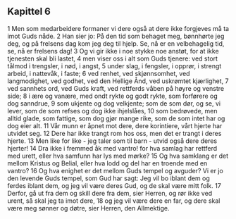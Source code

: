 ## Kapittel 6

1 Men som medarbeidere formaner vi dere også at dere ikke forgjeves må ta imot Guds nåde.
2 Han sier jo: På den tid som behaget meg, bønnhørte jeg deg, og på frelsens dag kom jeg deg til hjelp. Se, nå er en velbehagelig tid, se, nå er frelsens dag!
3 Og vi gir ikke i noe stykke noe anstøt, for at ikke tjenesten skal bli lastet,
4 men viser oss i alt som Guds tjenere: ved stort tålmod i trengsler, i nød, i angst,
5 under slag, i fengsler, i opprør, i strengt arbeid, i nattevåk, i faste;
6 ved renhet, ved skjønnsomhet, ved langmodighet, ved godhet, ved den Hellige Ånd, ved uskrømtet kjærlighet,
7 ved sannhets ord, ved Guds kraft, ved rettferds våben på høyre og venstre side;
8 i ære og vanære, med ondt rykte og godt rykte, som forførere og dog sanndrue,
9 som ukjente og dog velkjente; som de som dør, og se, vi lever, som de som refses og dog ikke ihjelslåes,
10 som bedrøvede, men alltid glade, som fattige, som dog gjør mange rike, som de som intet har og dog eier alt.
11 Vår munn er åpnet mot dere, dere korintiere, vårt hjerte har utvidet seg.
12 Dere har ikke trangt rom hos oss, men det er trangt i deres hjerte.
13 Men like for like - jeg taler som til barn - utvid også dere deres hjerter!
14 Dra ikke i fremmed åk med vantro! for hva samlag har rettferd med urett, eller hva samfunn har lys med mørke?
15 Og hva samklang er det mellom Kristus og Belial, eller hva lodd og del har en troende med en vantro?
16 Og hva enighet er det mellom Guds tempel og avguder? Vi er jo den levende Guds tempel, som Gud har sagt: Jeg vil bo iblant dem og ferdes iblant dem, og jeg vil være deres Gud, og de skal være mitt folk.
17 Derfor, gå ut fra dem og skill dere fra dem, sier Herren, og rør ikke ved urent, så skal jeg ta imot dere,
18 og jeg vil være dere en far, og dere skal være meg sønner og døtre, sier Herren, den Allmektige.

